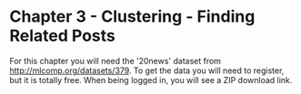 Chapter 3 - Clustering - Finding Related Posts
==============================================

For this chapter you will need the '20news' dataset from
http://mlcomp.org/datasets/379. To get the data you will need to
register, but it is totally free. When being logged in, you will 
see a ZIP download link.
